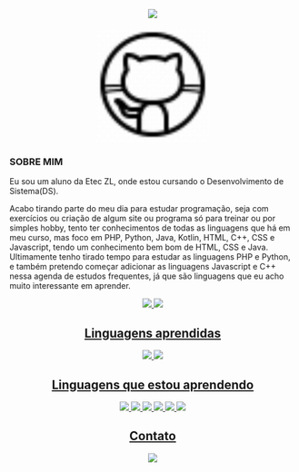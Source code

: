 <!-- Olá mensagem de apresentação com animação -->
<p align="center">
  <img src="https://readme-typing-svg.herokuapp.com/?lines=Seja+bem-vindo;Joao+Pedro+Silva+de+Oliveira&center=true&width=380&height=45">
</p>


<!-- Foto -->
<p align="center">
  <img src="icons8-github.gif" alt="Foto do Joao Pedro" height="200"/>
</p>

<H3> SOBRE MIM </H3>
<p>Eu sou um aluno da Etec ZL, onde estou cursando o Desenvolvimento de Sistema(DS).
  
Acabo tirando parte do meu dia para estudar programação, seja com exercícios ou criação de algum site ou programa só para treinar ou por simples hobby, tento ter conhecimentos de todas as linguagens que há em meu curso, mas foco em PHP, Python, Java, Kotlin, HTML, C++, CSS e Javascript, tendo um conhecimento bem bom de HTML, CSS e Java.  
Ultimamente tenho tirado tempo para estudar as linguagens PHP e Python, e também pretendo começar adicionar as linguagens Javascript e C++ nessa agenda de estudos frequentes, já que são linguagens que eu acho muito interessante em aprender.</p>


<div align="center">
  <a href="https://github.com/joaop0102">
  <img height="180em" src="https://github-readme-stats.vercel.app/api?username=joaop0102&show_icons=true&theme=dark&include_all_commits=true&count_private=true"/>
  <img height="180em" src="https://github-readme-stats.vercel.app/api/top-langs/?username=joaop0102&layout=compact&langs_count=7&theme=dark"/>
</div>
                                          
        
<!-- Ícones de linguagens -->
<h2 align="center">Linguagens aprendidas</h2>
<p align="center">
  <img src="https://img.icons8.com/color/48/000000/html-5.png"/> 
  <img src="https://img.icons8.com/color/48/000000/css3.png"/>
</p>

<h2 align="center">Linguagens que estou aprendendo</h2>
<p align="center">
  <img src="https://img.icons8.com/color/48/000000/php.png"/> 
  <img src="https://img.icons8.com/color/48/000000/java-coffee-cup-logo.png"/>
  <img src="https://img.icons8.com/color/48/000000/kotlin.png"/>
  <img src="https://img.icons8.com/color/48/000000/javascript.png"/>
     <img src="https://img.icons8.com/color/48/000000/python.png"/>
  <img src="https://img.icons8.com/color/48/null/c-plus-plus-logo.png"/>
</p>
     
<div> 
  <h2 align="center">Contato</h2>
  <p align="center">
  <a href="https://instagram.com/joaop5373" target="_blank"><img src="https://img.shields.io/badge/-Instagram-%23E4405F?style=for-the-badge&logo=instagram&logoColor=white" target="_blank"></a>
    
</div>


